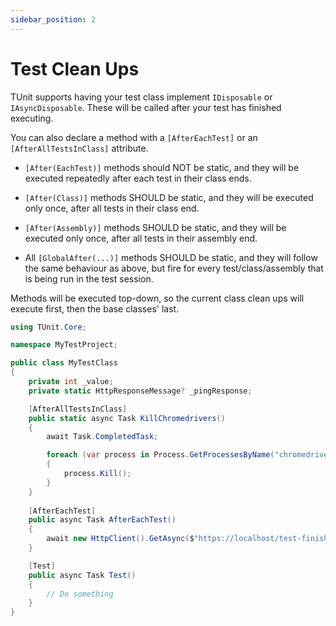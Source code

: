 ```yaml
---
sidebar_position: 2
---
```


# Test Clean Ups

TUnit supports having your test class implement `IDisposable` or `IAsyncDisposable`. These will be called after your test has finished executing.

You can also declare a method with a `[AfterEachTest]` or an `[AfterAllTestsInClass]` attribute.

- `[After(EachTest)]` methods should NOT be static, and they will be executed repeatedly after each test in their class ends.
- `[After(Class)]` methods SHOULD be static, and they will be executed only once, after all tests in their class end.
- `[After(Assembly)]` methods SHOULD be static, and they will be executed only once, after all tests in their assembly end.


- All `[GlobalAfter(...)]` methods SHOULD be static, and they will follow the same behaviour as above, but fire for every test/class/assembly that is being run in the test session.

Methods will be executed top-down, so the current class clean ups will execute first, then the base classes' last.

```csharp
using TUnit.Core;

namespace MyTestProject;

public class MyTestClass
{
    private int _value;
    private static HttpResponseMessage? _pingResponse;

    [AfterAllTestsInClass]
    public static async Task KillChromedrivers()
    {
        await Task.CompletedTask;

        foreach (var process in Process.GetProcessesByName("chromedriver.exe"))
        {
            process.Kill();
        }
    }
    
    [AfterEachTest]
    public async Task AfterEachTest()
    {
        await new HttpClient().GetAsync($"https://localhost/test-finished-notifier?testName={TestContext.Current.TestInformation.TestName}");
    }

    [Test]
    public async Task Test()
    {
        // Do something
    }
}
```